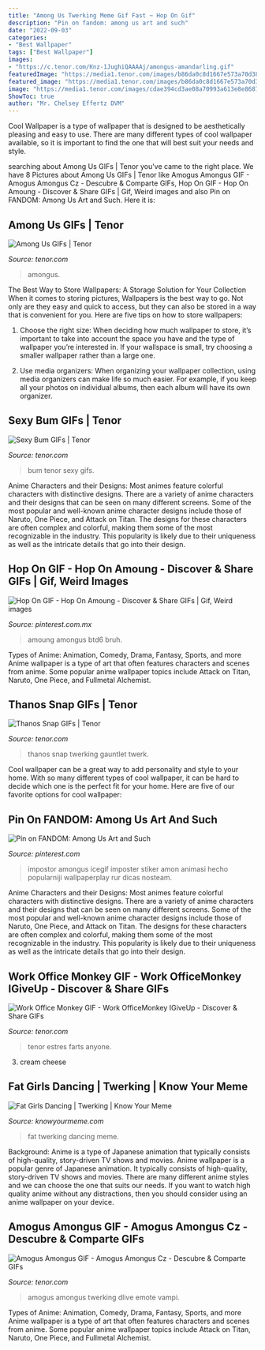 ```yaml
---
title: "Among Us Twerking Meme Gif Fast ~ Hop On Gif"
description: "Pin on fandom: among us art and such"
date: "2022-09-03"
categories:
- "Best Wallpaper"
tags: ["Best Wallpaper"]
images:
- "https://c.tenor.com/Knz-1JughiQAAAAj/amongus-amandarling.gif"
featuredImage: "https://media1.tenor.com/images/b86da0c8d1667e573a70d38aaa1cacb1/tenor.gif?itemid=15403539"
featured_image: "https://media1.tenor.com/images/b86da0c8d1667e573a70d38aaa1cacb1/tenor.gif?itemid=15403539"
image: "https://media1.tenor.com/images/cdae394cd3ae08a70993a613e8e86879/tenor.gif?itemid=15097057"
ShowToc: true
author: "Mr. Chelsey Effertz DVM"
---
```



Cool Wallpaper is a type of wallpaper that is designed to be aesthetically pleasing and easy to use. There are many different types of cool wallpaper available, so it is important to find the one that will best suit your needs and style.

	

		
searching about Among Us GIFs | Tenor you've came to the right place. We have 8 Pictures about Among Us GIFs | Tenor like Amogus Amongus GIF - Amogus Amongus Cz - Descubre &amp; Comparte GIFs, Hop On GIF - Hop On Amoung - Discover &amp; Share GIFs | Gif, Weird images and also Pin on FANDOM: Among Us Art and Such. Here it is:
		
    
## Among Us GIFs | Tenor

<img loading=lazy src="https://c.tenor.com/Knz-1JughiQAAAAj/amongus-amandarling.gif" onerror="this.onerror=null;this.src='https://tse2.mm.bing.net/th?id=OIP.4V0r4GGZ4u5si_UeoFyZbgAAAA&amp;pid=15.1';" alt="Among Us GIFs | Tenor">

_Source: tenor.com_

>amongus. 

	

The Best Way to Store Wallpapers: A Storage Solution for Your Collection
When it comes to storing pictures, Wallpapers is the best way to go. Not only are they easy and quick to access, but they can also be stored in a way that is convenient for you. Here are five tips on how to store wallpapers:
1) Choose the right size: When deciding how much wallpaper to store, it’s important to take into account the space you have and the type of wallpaper you’re interested in. If your wallspace is small, try choosing a smaller wallpaper rather than a large one.

2) Use media organizers: When organizing your wallpaper collection, using media organizers can make life so much easier. For example, if you keep all your photos on individual albums, then each album will have its own organizer.

    
## Sexy Bum GIFs | Tenor

<img loading=lazy src="https://media1.tenor.com/images/b86da0c8d1667e573a70d38aaa1cacb1/tenor.gif?itemid=15403539" onerror="this.onerror=null;this.src='https://tse3.mm.bing.net/th?id=OIP.uG2gyNFmflc6cNOKqhyssQHaD9&amp;pid=15.1';" alt="Sexy Bum GIFs | Tenor">

_Source: tenor.com_

>bum tenor sexy gifs. 

	

Anime Characters and their Designs: Most animes feature colorful characters with distinctive designs.
There are a variety of anime characters and their designs that can be seen on many different screens. Some of the most popular and well-known anime character designs include those of Naruto, One Piece, and Attack on Titan. The designs for these characters are often complex and colorful, making them some of the most recognizable in the industry. This popularity is likely due to their uniqueness as well as the intricate details that go into their design.

    
## Hop On GIF - Hop On Amoung - Discover &amp; Share GIFs | Gif, Weird Images

<img loading=lazy src="https://i.pinimg.com/736x/2f/8e/7f/2f8e7f5de83404d6e6e37cb86cda329c.jpg" onerror="this.onerror=null;this.src='https://tse1.mm.bing.net/th?id=OIP.1tfna_-QjgY6UYgdMMW3kwAAAA&amp;pid=15.1';" alt="Hop On GIF - Hop On Amoung - Discover &amp; Share GIFs | Gif, Weird images">

_Source: pinterest.com.mx_

>amoung amongus btd6 bruh. 

	

Types of Anime: Animation, Comedy, Drama, Fantasy, Sports, and more
Anime wallpaper is a type of art that often features characters and scenes from anime. Some popular anime wallpaper topics include Attack on Titan, Naruto, One Piece, and Fullmetal Alchemist.

    
## Thanos Snap GIFs | Tenor

<img loading=lazy src="https://c.tenor.com/cn8DRY1TMmYAAAAj/thanos-dance-thanos.gif" onerror="this.onerror=null;this.src='https://tse4.mm.bing.net/th?id=OIP.xTGBmlOFNNh2GG0lVqcnigAAAA&amp;pid=15.1';" alt="Thanos Snap GIFs | Tenor">

_Source: tenor.com_

>thanos snap twerking gauntlet twerk. 

	

Cool wallpaper can be a great way to add personality and style to your home. With so many different types of cool wallpaper, it can be hard to decide which one is the perfect fit for your home. Here are five of our favorite options for cool wallpaper: 

    
## Pin On FANDOM: Among Us Art And Such

<img loading=lazy src="https://i.pinimg.com/originals/ef/49/93/ef4993b593954811a0c0a1c98af698a3.gif" onerror="this.onerror=null;this.src='https://tse2.mm.bing.net/th?id=OIP.-nmW2iiAF2iTWEAP32hH9gHaEt&amp;pid=15.1';" alt="Pin on FANDOM: Among Us Art and Such">

_Source: pinterest.com_

>impostor amongus icegif imposter stiker amon animasi hecho popularniji wallpaperplay rur dicas nosteam. 

	

Anime Characters and their Designs: Most animes feature colorful characters with distinctive designs.
There are a variety of anime characters and their designs that can be seen on many different screens. Some of the most popular and well-known anime character designs include those of Naruto, One Piece, and Attack on Titan. The designs for these characters are often complex and colorful, making them some of the most recognizable in the industry. This popularity is likely due to their uniqueness as well as the intricate details that go into their design.

    
## Work Office Monkey GIF - Work OfficeMonkey IGiveUp - Discover &amp; Share GIFs

<img loading=lazy src="https://media1.tenor.com/images/cdae394cd3ae08a70993a613e8e86879/tenor.gif?itemid=15097057" onerror="this.onerror=null;this.src='https://tse3.mm.bing.net/th?id=OIP.za45TNOuCKcJk6YT6OhoeQHaEF&amp;pid=15.1';" alt="Work Office Monkey GIF - Work OfficeMonkey IGiveUp - Discover &amp; Share GIFs">

_Source: tenor.com_

>tenor estres farts anyone. 

	

3. cream cheese 

    
## Fat Girls Dancing | Twerking | Know Your Meme

<img loading=lazy src="http://i4.ytimg.com/vi/_d9WDlSv5JE/hqdefault.jpg" onerror="this.onerror=null;this.src='https://tse1.mm.bing.net/th?id=OIP.x4wY7QE6fOneGiXhhgbb8wHaFj&amp;pid=15.1';" alt="Fat Girls Dancing | Twerking | Know Your Meme">

_Source: knowyourmeme.com_

>fat twerking dancing meme. 

	

Background: Anime is a type of Japanese animation that typically consists of high-quality, story-driven TV shows and movies.
Anime wallpaper is a popular genre of Japanese animation. It typically consists of high-quality, story-driven TV shows and movies. There are many different anime styles and we can choose the one that suits our needs. If you want to watch high quality anime without any distractions, then you should consider using an anime wallpaper on your device.

    
## Amogus Amongus GIF - Amogus Amongus Cz - Descubre &amp; Comparte GIFs

<img loading=lazy src="https://media.tenor.com/images/c21ce3e5915554163cfe86178e3dd3f7/tenor.gif" onerror="this.onerror=null;this.src='https://tse2.mm.bing.net/th?id=OIP.whzj5ZFVVBY8_oYXjj3T9wAAAA&amp;pid=15.1';" alt="Amogus Amongus GIF - Amogus Amongus Cz - Descubre &amp; Comparte GIFs">

_Source: tenor.com_

>amogus amongus twerking dlive emote vampi. 

	

Types of Anime: Animation, Comedy, Drama, Fantasy, Sports, and more
Anime wallpaper is a type of art that often features characters and scenes from anime. Some popular anime wallpaper topics include Attack on Titan, Naruto, One Piece, and Fullmetal Alchemist.

